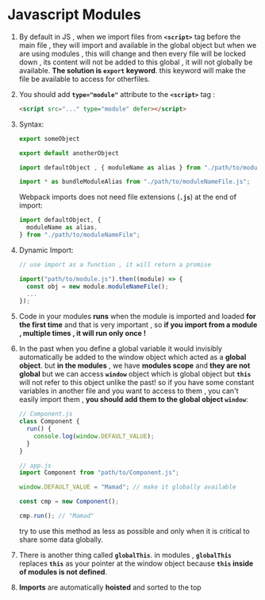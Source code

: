# Javascript Modules

1. By default in JS , when we import files from **`<script>`** tag before the main file , they will import and available in the global object but when we are using modules , this will change and then every file will be locked down , its content will not be added to this global , it will not globally be available. **The solution is `export` keyword**. this keyword will make the file be available to access for otherfiles.
2. You should add **`type="module"`** attribute to the **`<script>`** tag :

   ```html
   <script src="..." type="module" defer></script>
   ```

3. Syntax:

   ```javascript
   export someObject

   export default anotherObject

   import defaultObject , { moduleName as alias } from "./path/to/moduleNameFile.js";

   import * as bundleModuleAlias from "./path/to/moduleNameFile.js";
   ```

   Webpack imports does not need file extensions (**`.js`**) at the end of import:

   ```javascript
   import defaultObject, {
     moduleName as alias,
   } from "./path/to/moduleNameFile";
   ```

4. Dynamic Import:

   ```javascript
   // use import as a function , it will return a promise

   import("path/to/module.js").then((module) => {
     const obj = new module.moduleNameFile();
     ...
   });
   ```

5. Code in your modules **runs** when the module is imported and loaded **for the first time** and that is very important , so **if you import from a module , multiple times , it will run only once !**

6. In the past when you define a global variable it would invisibly automatically be added to the window object which acted as a **global object**.
   but **in the modules** , we have **modules scope** and **they are not global** but we can access **`window`** object which is global object but **`this`** will not refer to this object unlike the past!
   so if you have some constant variables in another file and you want to access to them , you can't easily import them , **you should add them to the global object `window`**:

   ```javascript
   // Component.js
   class Component {
     run() {
       console.log(window.DEFAULT_VALUE);
     }
   }
   ```

   ```javascript
   // app.js
   import Component from "path/to/Component.js";

   window.DEFAULT_VALUE = "Mamad"; // make it globally available

   const cmp = new Component();

   cmp.run(); // "Mamad"
   ```

   try to use this method as less as possible and only when it is critical to share some data globally.

7. There is another thing called **`globalThis`**.
   in modules , **`globalThis`** replaces **`this`** as your pointer at the window object because **`this` inside of modules is not defined**.

8. **Imports** are automatically **hoisted** and sorted to the top
